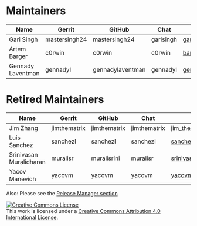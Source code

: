 Maintainers
===========


| Name                      | Gerrit              | GitHub           | Chat        | email                     |
|---------------------------|---------------------|------------------|-------------|---------------------------|
| Gari Singh                | mastersingh24       | mastersingh24    | garisingh   | gari.r.singh@gmail.com    |
| Artem Barger              | c0rwin              | c0rwin           | c0rwin      | bartem@il.ibm.com         |
| Gennady Laventman         | gennadyl            | gennadylaventman | gennadyl    | gennady@il.ibm.com        |


Retired Maintainers
===================

| Name                      | Gerrit              | GitHub           | Chat     | email                                     |
|--------------|------------|---------------------|----------------|--------------------------------------------------------|
| Jim Zhang                 | jimthematrix        | jimthematrix     | jimthematrix   | jim\_the\_matrix@hotmail.com        |
| Luis Sanchez              | sanchezl            | sanchezl         | sanchezl       | sanchezl@us.ibm.com                 |
| Srinivasan Muralidharan   | muralisr            | muralisrini      | muralisr       | srinivasan.muralidharan99@gmail.com |
| Yacov Manevich            | yacovm              | yacovm           | yacovm         | yacovm@il.ibm.com                   |


Also: Please see the [Release Manager section](https://github.com/hyperledger/fabric/blob/master/docs/source/MAINTAINERS.rst)

<a rel="license" href="http://creativecommons.org/licenses/by/4.0/"><img alt="Creative Commons License" style="border-width:0" src="https://i.creativecommons.org/l/by/4.0/88x31.png" /></a><br />This work is licensed under a <a rel="license" href="http://creativecommons.org/licenses/by/4.0/">Creative Commons Attribution 4.0 International License</a>.
